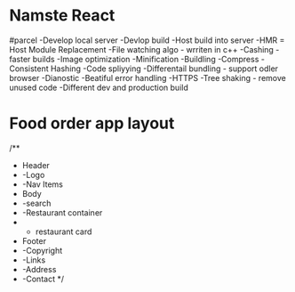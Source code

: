 # Namste React

#parcel
-Develop local server
-Devlop build
-Host build into server
-HMR = Host Module Replacement
-File watching algo - wrriten in c++
-Cashing - faster builds
-Image optimization
-Minification
-Buildling
-Compress
-Consistent Hashing
-Code spliyying
-Differentail bundling - support odler browser
-Dianostic
-Beatiful error handling
-HTTPS
-Tree shaking - remove unused code
-Different dev and production build

# Food order app layout

/\*\*

- Header
- -Logo
- -Nav Items
- Body
- -search
- -Restaurant container
- - restaurant card
- Footer
- -Copyright
- -Links
- -Address
- -Contact
  \*/

